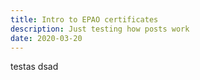 ```yaml
---
title: Intro to EPAO certificates
description: Just testing how posts work
date: 2020-03-20
---
```

testas dsad